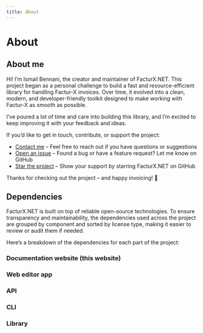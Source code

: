```yaml
---
title: About
---
```


<script setup>
import { data } from '../dependencies.data.ts'
import Licenses from '../components/Licenses.vue'
import { VPTeamMembers } from 'vitepress/theme'

const members = [
  {
    avatar: 'https://avatars.githubusercontent.com/u/19796163',
    name: 'Ismail Bennani',
    title: 'Creator',
    links: [
      { icon: 'github', link: 'https://github.com/ismailbennani' },
      { icon: 'linkedin', link: 'https://www.linkedin.com/in/lbismail/' }
    ]
  },
];
</script>

# About

## About me

<div class="text-center">
    <VPTeamMembers :members />
</div>

Hi! I’m Ismail Bennani, the creator and maintainer of FacturX.NET.
This project began as a personal challenge to build a fast and resource-efficient library for handling Factur-X invoices. Over time, it evolved into a clean, modern, and developer-friendly toolkit designed to make working with Factur-X as smooth as possible.

I’ve poured a lot of time and care into building this library, and I’m excited to keep improving it with your feedback and ideas.

If you’d like to get in touch, contribute, or support the project:

- <i class="bi bi-envelope-at"></i> [Contact me](mailto:contact@facturxdotnet.org) – Feel free to reach out if you have questions or suggestions
- <i class="bi bi-chat-dots"></i> [Open an issue](https://github.com/FacturX-NET/FacturXDotNet) – Found a bug or have a feature request? Let me know on GitHub
- <i class="bi bi-star"></i> [Star the project](https://github.com/FacturX-NET/FacturXDotNet) – Show your support by starring FacturX.NET on GitHub

Thanks for checking out the project – and happy invoicing! 🚀

## Dependencies

FacturX.NET is built on top of reliable open-source technologies.
To ensure transparency and maintainability, the dependencies used across the project are grouped by component and sorted by license type, making it easier to review or audit them if needed.

Here’s a breakdown of the dependencies for each part of the project:

### Documentation website (this website)

<Licenses :dependencyGroups="data.docs" />

### Web editor app

<Licenses :dependencyGroups="data.editor" />

### API

<Licenses :dependencyGroups="data.api" />

### CLI

<Licenses :dependencyGroups="data.cli" />

### Library

<Licenses :dependencyGroups="data.library" />
